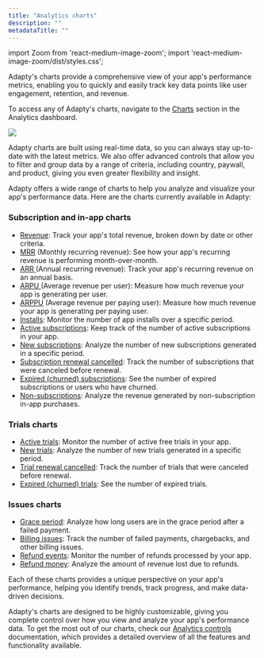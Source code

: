 ```yaml
---
title: "Analytics charts"
description: ""
metadataTitle: ""
---
```


import Zoom from 'react-medium-image-zoom';
import 'react-medium-image-zoom/dist/styles.css';

Adapty's charts provide a comprehensive view of your app's performance metrics, enabling you to quickly and easily track key data points like user engagement, retention, and revenue. 

 To access any of Adapty's charts, navigate to the [Charts](https://app.adapty.io/analytics/charts/) section in the Analytics dashboard.


<Zoom>
  <img src={require('./img/3b4b570-CleanShot_2023-07-10_at_17.27.102x.webp').default}
  style={{
    border: '1px solid #727272', /* border width and color */
    width: '700px', /* image width */
    display: 'block', /* for alignment */
    margin: '0 auto' /* center alignment */
  }}
/>
</Zoom>





Adapty charts are built using real-time data, so you can always stay up-to-date with the latest metrics. We also offer advanced controls that allow you to filter and group data by a range of criteria, including country, paywall, and product, giving you even greater flexibility and insight.

Adapty offers a wide range of charts to help you analyze and visualize your app's performance data. Here are the charts currently available in Adapty:

### Subscription and in-app charts

- [Revenue](revenue): Track your app's total revenue, broken down by date or other criteria.
- [MRR](mrr) (Monthly recurring revenue): See how your app's recurring revenue is performing month-over-month.
- [ARR ](arr)(Annual recurring revenue): Track your app's recurring revenue on an annual basis.
- [ARPU ](arpu)(Average revenue per user): Measure how much revenue your app is generating per user.
- [ARPPU](arppu) (Average revenue per paying user): Measure how much revenue your app is generating per paying user.
- [Installs](installs): Monitor the number of app installs over a specific period.
- [Active subscriptions](active-subscriptions): Keep track of the number of active subscriptions in your app.
- [New subscriptions](reactivated-subscriptions): Analyze the number of new subscriptions generated in a specific period.
- [Subscription renewal cancelled](cancelled-subscriptions): Track the number of subscriptions that were canceled before renewal.
- [Expired (churned) subscriptions](churned-expired-subscriptions): See the number of expired subscriptions or users who have churned.
- [Non-subscriptions](non-subscriptions): Analyze the revenue generated by non-subscription in-app purchases.

### Trials charts

- [Active trials](active-trials): Monitor the number of active free trials in your app.
- [New trials](new-trials): Analyze the number of new trials generated in a specific period.
- [Trial renewal cancelled](trials-renewal-cancelled): Track the number of trials that were canceled before renewal.
- [Expired (churned) trials](expired-churned-trials): See the number of expired trials.

### Issues charts

- [Grace period](grace-period): Analyze how long users are in the grace period after a failed payment.
- [Billing issues](billing-issue): Track the number of failed payments, chargebacks, and other billing issues.
- [Refund events](refund-events): Monitor the number of refunds processed by your app.
- [Refund money](refund-money): Analyze the amount of revenue lost due to refunds.

Each of these charts provides a unique perspective on your app's performance, helping you identify trends, track progress, and make data-driven decisions.

Adapty's charts are designed to be highly customizable, giving you complete control over how you view and analyze your app's performance data. To get the most out of our charts, check our [Analytics controls](controls-filters-grouping-compare-proceeds) documentation, which provides a detailed overview of all the features and functionality available.
